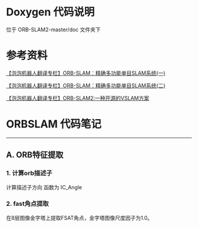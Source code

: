 # Doxygen 代码说明
位于 ORB-SLAM2-master/doc 文件夹下

# 参考资料

[【泡泡机器人翻译专栏】ORB-SLAM：精确多功能单目SLAM系统(一)](https://mp.weixin.qq.com/s/fHOtW_Y9zlqML4wm6ywifg)

[【泡泡机器人翻译专栏】ORB-SLAM：精确多功能单目SLAM系统(二)](https://mp.weixin.qq.com/s/IRdwYRUISgJwEn1hmY8MPA)

[【泡泡机器人翻译专栏】ORB-SLAM2:一种开源的VSLAM方案](https://mp.weixin.qq.com/s/yDO3Hbc9vUQxcX0o0cjqvw)

# ORBSLAM 代码笔记
----
## A. ORB特征提取
### 1. 计算orb描述子  
计算描述子方向 函数为 IC_Angle
### 2. fast角点提取
在8层图像金字塔上提取FSAT角点，金字塔图像尺度因子为1.0。
